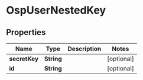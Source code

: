# OspUserNestedKey

## Properties
Name | Type | Description | Notes
------------ | ------------- | ------------- | -------------
**secretKey** | **String** |  |  [optional]
**id** | **String** |  |  [optional]
